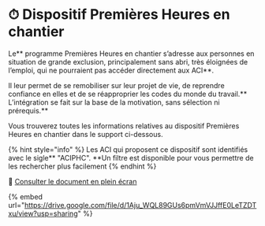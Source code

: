 # ⏱ Dispositif Premières Heures en chantier

Le** programme Premières Heures en chantier s’adresse aux personnes en situation de grande exclusion, principalement sans abri, très éloignées de l’emploi, qui ne pourraient pas accéder directement aux ACI**.

&#x20;Il leur permet de se remobiliser sur leur projet de vie, de reprendre confiance en elles et de se réapproprier les codes du monde du travail.** L’intégration se fait sur la base de la motivation, sans sélection ni prérequis.**

Vous trouverez toutes les informations relatives au dispositif Premières Heures en chantier dans le support ci-dessous.

{% hint style="info" %}
Les ACI qui proposent ce dispositif sont identifiés avec le sigle** "ACIPHC". **Un filtre est disponible pour vous permettre de les rechercher plus facilement
{% endhint %}

📕 [Consulter le document en plein écran](https://drive.google.com/file/d/1Aju\_WQL89GUs6pmVmVJJffE0LeTZDTxu/view)

{% embed url="https://drive.google.com/file/d/1Aju_WQL89GUs6pmVmVJJffE0LeTZDTxu/view?usp=sharing" %}

